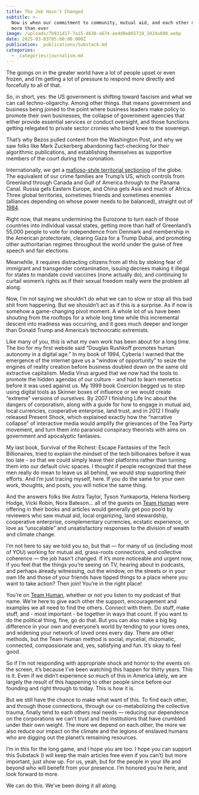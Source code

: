 ```yaml
---
title: The Job Hasn't Changed
subtitle: >-
  Now is when our commitment to community, mutual aid, and each other matters
  more than ever
image: /uploads/7b931d17-7a15-4630-a674-ae4d0e865719_1024x608.webp
date: 2025-03-03T05:00:00.000Z
publication: _publications/Substack.md
categories:
  - _categories/journalism.md
---
```


The goings on in the greater world have a lot of people upset or even frozen, and I’m getting a lot of pressure to respond more directly and forcefully to all of that.

So, in short, yes: the US government is shifting toward fascism and what we can call techno-oligarchy. Among other things. that means government and business being joined to the point where business leaders make policy to promote their own businesses, the collapse of government agencies that either provide essential services or conduct oversight, and those functions getting relegated to private sector cronies who bend knee to the sovereign.

That’s why Bezos pulled content from the Washington Post, and why we saw folks like Mark Zuckerberg abandoning fact-checking for their algorithmic publications, and establishing themselves as supportive members of the court during the coronation.

Internationally, we get a [mafioso-style territorial sectioning](https://rushkoff.substack.com/p/corleone-style-diplomacy) of the globe. The equivalent of our crime families are Trump’s US, which controls from Greenland through Canada and Gulf of America through to the Panama Canal. Russia gets Eastern Europe, and China gets Asia and much of Africa. Three global territories, sometimes friends and sometimes enemies (alliances depending on whose power needs to be balanced), straight out of [1984](https://en.wikipedia.org/wiki/Political_geography_of_Nineteen_Eighty-Four).

Right now, that means undermining the Eurozone to turn each of those countries into individual vassal states, getting more than half of Greenland’s 55,000 people to vote for independence from Denmark and membership in the American protectorate, clearing Gaza for a Trump Dubai, and promoting other authoritarian regimes throughout the world under the guise of free speech and fair elections.

Meanwhile, it requires distracting citizens from all this by stoking fear of immigrant and transgender contamination, issuing decrees making it illegal for states to mandate covid vaccines (none actually do), and continuing to curtail women’s rights as if their sexual freedom really were the problem all along.

Now, I’m not saying we shouldn’t do what we can to slow or stop all this bad shit from happening. But we shouldn’t act as if this is a surprise. As if now is somehow a game-changing pivot moment. A whole lot of us have been shouting from the rooftops for a whole long time while this incremental descent into madness was occurring, and it goes much deeper and longer than Donald Trump and America’s technocratic extremists.

Like many of you, this is what my own work has been about for a long time. The bio for my first website said “Douglas Rushkoff promotes human autonomy in a digital age.” In my book of 1994, Cyberia I warned that the emergence of the internet gave us a “window of opportunity” to seize the engines of reality creation before business doubled down on the same old extractive capitalism. Media Virus argued that we now had the tools to promote the hidden agendas of our culture - and had to learn memetics before it was used against us. My 1999 book Coercion begged us to stop using digital tools as Skinner boxes of influence or we would create “extreme” versions of ourselves. By 2007 I finishing Life Inc about the dangers of corporatism, along with a guide for how to engage in mutual aid, local currencies, cooperative enterprise, land trust, and in 2012 I finally released Present Shock, which explained exactly how the “narrative collapse” of interactive media would amplify the grievances of the Tea Party movement, and turn them into paranoid conspiracy theorists with aims on government and apocalyptic fantasies.

My last book, Survival of the Richest: Escape Fantasies of the Tech Billionaires, tried to explain the mindset of the tech billionaires before it was too late - so that we could simply leave their platforms rather than turning them into our default civic spaces. I thought if people recognized that these men really do mean to leave us all behind, we would stop supporting their efforts. And I’m just tracing myself, here. If you do the same for your own work, thoughts, and posts, you will notice the same thing.

And the answers folks like Astra Taylor, Tyson Yunkaporta, Helena Norberg Hodge, Vicki Robin, Nora Bateson… all of the guests on [Team Human](http://teamhuman.fm/) were offering in their books and articles would generally get poo poo’d by reviewers who saw mutual aid, local organizing, land stewardship, cooperative enterprise, complementary currencies, ecstatic experience, or love as “unscalable” and unsatisfactory responses to the division of wealth and climate change.

I’m not here to say we told you so, but that — for many of us (including most of YOU) working for mutual aid, grass-roots connections, and collective coherence — the job hasn’t changed. If it’s more noticeable and urgent now, if you feel that the things you’re seeing on TV, hearing about in podcasts, and perhaps already witnessing, out the window, on the streets or in your own life and those of your friends have tipped things to a place where you want to take action? Then join! You’re in the right place!

You’re on [Team Human](http://teamhuman.fm/), whether or not you listen to my podcast of that name. We’re here to give each other the support, encouragement and examples we all need to find the others. Connect with them. Do stuff, make stuff, and - most important - be together in ways that count. If you want to do the political thing, fine, go do that. But you can also make a big big difference in your own and everyone’s world by tending to your loves ones, and widening your network of loved ones every day. There are other methods, but the Team Human method is social, mycelial, rhizomatic, connected, compassionate and, yes, satisfying and fun. It’s okay to feel good.

So if I’m not responding with appropriate shock and horror to the events on the screen, it’s because I’ve been watching this happen for thirty years. This is it. Even if we didn’t experience so much of this in America lately, we are largely the result of this happening to other people since before our founding and right through to today. This is how it is.

But we still have the chance to make what want of this. To find each other, and through those connections, through our co-metabolizing the collective trauma, finally tend to each others real needs — reducing our dependence on the corporations we can’t trust and the institutions that have crumbled under their own weight. The more we depend on each other, the more we also reduce our impact on the climate and the legions of enslaved humans who are digging out the planet’s remaining resources.

I’m in this for the long game, and I hope you are too. I hope you can support this Substack (I will keep the main articles free even if you can’t) but more important, just show up. For us, yeah, but for the people in your life and beyond who will benefit from your presence. I’m honored you’re here, and look forward to more.

We can do this. We’ve been doing it all along.
